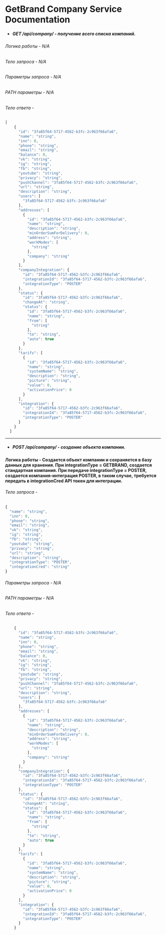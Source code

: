 # GetBrand Company Service Documentation

- ##### GET /api/company/ - получение всего списка компаний.
###### Логика работы - N/A
###### Тело запроса - N/A
###### Параметры запроса - N/A
###### PATH параметры - N/A
###### Тело ответа - 
```js
[
    {
      "id": "3fa85f64-5717-4562-b3fc-2c963f66afa6",
      "name": "string",
      "inn": 0,
      "phone": "string",
      "email": "string",
      "balance": 0,
      "vk": "string",
      "ig": "string",
      "fb": "string",
      "youtube": "string",
      "privacy": "string",
      "pushChannel": "3fa85f64-5717-4562-b3fc-2c963f66afa6",
      "url": "string",
      "description": "string",
      "users": [
        "3fa85f64-5717-4562-b3fc-2c963f66afa6"
      ],
      "addresses": [
        {
          "id": "3fa85f64-5717-4562-b3fc-2c963f66afa6",
          "name": "string",
          "description": "string",
          "minOrderSumForDelivery": 0,
          "address": "string",
          "workModes": [
            "string"
          ],
          "company": "string"
        }
      ],
      "companyIntegration": {
        "id": "3fa85f64-5717-4562-b3fc-2c963f66afa6",
        "integrationId": "3fa85f64-5717-4562-b3fc-2c963f66afa6",
        "integrationType": "POSTER"
      },
      "status": {
        "id": "3fa85f64-5717-4562-b3fc-2c963f66afa6",
        "changeAt": "string",
        "status": {
          "id": "3fa85f64-5717-4562-b3fc-2c963f66afa6",
          "name": "string",
          "from": [
            "string"
          ],
          "to": "string",
          "auto": true
        }
      },
      "tarifs": [
        {
          "id": "3fa85f64-5717-4562-b3fc-2c963f66afa6",
          "name": "string",
          "systemName": "string",
          "description": "string",
          "picture": "string",
          "value": 0,
          "activationPrice": 0
        }
      ],
      "integration": {
        "id": "3fa85f64-5717-4562-b3fc-2c963f66afa6",
        "integrationId": "3fa85f64-5717-4562-b3fc-2c963f66afa6",
        "integrationType": "POSTER"
      }
    }
  ]
```
---
- ##### POST /api/company/ - создание объекта компании.
#### Логика работы - Создается объект компании и сохраняется в базу данных для хранения. При __integrationType = GETBRAND__, создается стандартная компания. При передаче integrationType = POSTER, создается компания-интеграция POSTER, в таком случае, требуется передать в integrationCred API токен для интеграции.
###### Тело запроса - 
```js
{
  "name": "string",
  "inn": 0,
  "phone": "string",
  "email": "string",
  "vk": "string",
  "ig": "string",
  "fb": "string",
  "youtube": "string",
  "privacy": "string",
  "url": "string",
  "description": "string",
  "integrationType": "POSTER",
  "integrationCred": "string"
}
```
###### Параметры запроса - N/A
###### PATH параметры - N/A
###### Тело ответа - 
```js
    {
      "id": "3fa85f64-5717-4562-b3fc-2c963f66afa6",
      "name": "string",
      "inn": 0,
      "phone": "string",
      "email": "string",
      "balance": 0,
      "vk": "string",
      "ig": "string",
      "fb": "string",
      "youtube": "string",
      "privacy": "string",
      "pushChannel": "3fa85f64-5717-4562-b3fc-2c963f66afa6",
      "url": "string",
      "description": "string",
      "users": [
        "3fa85f64-5717-4562-b3fc-2c963f66afa6"
      ],
      "addresses": [
        {
          "id": "3fa85f64-5717-4562-b3fc-2c963f66afa6",
          "name": "string",
          "description": "string",
          "minOrderSumForDelivery": 0,
          "address": "string",
          "workModes": [
            "string"
          ],
          "company": "string"
        }
      ],
      "companyIntegration": {
        "id": "3fa85f64-5717-4562-b3fc-2c963f66afa6",
        "integrationId": "3fa85f64-5717-4562-b3fc-2c963f66afa6",
        "integrationType": "POSTER"
      },
      "status": {
        "id": "3fa85f64-5717-4562-b3fc-2c963f66afa6",
        "changeAt": "string",
        "status": {
          "id": "3fa85f64-5717-4562-b3fc-2c963f66afa6",
          "name": "string",
          "from": [
            "string"
          ],
          "to": "string",
          "auto": true
        }
      },
      "tarifs": [
        {
          "id": "3fa85f64-5717-4562-b3fc-2c963f66afa6",
          "name": "string",
          "systemName": "string",
          "description": "string",
          "picture": "string",
          "value": 0,
          "activationPrice": 0
        }
      ],
      "integration": {
        "id": "3fa85f64-5717-4562-b3fc-2c963f66afa6",
        "integrationId": "3fa85f64-5717-4562-b3fc-2c963f66afa6",
        "integrationType": "POSTER"
      }
    }
```
